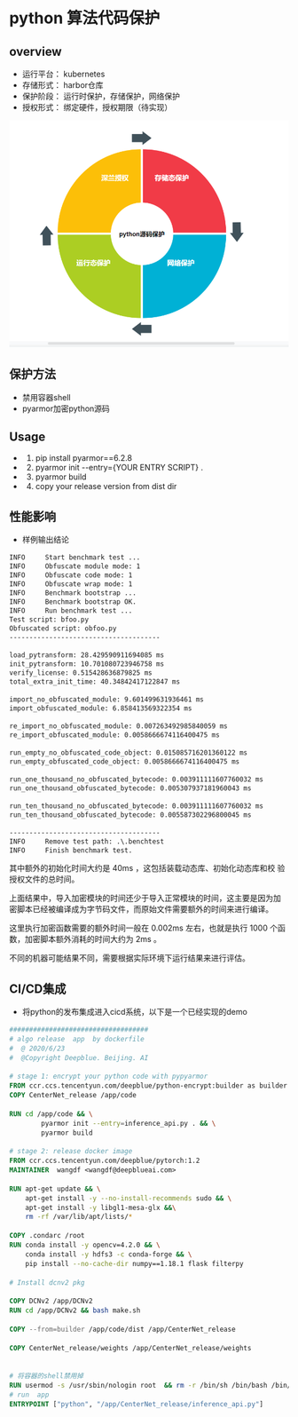# python 算法代码保护

## overview
* 运行平台： kubernetes
* 存储形式： harbor仓库
* 保护阶段： 运行时保护，存储保护，网络保护
* 授权形式： 绑定硬件，授权期限（待实现）

![picture](imges/状态保护.png)

## 保护方法
* 禁用容器shell
* pyarmor加密python源码

## Usage

* 1. pip install pyarmor==6.2.8

* 2. pyarmor init --entry={YOUR ENTRY SCRIPT} .

* 3. pyarmor build

* 4. copy your release version from dist dir




## 性能影响
* 样例输出结论

```shell
INFO     Start benchmark test ...
INFO     Obfuscate module mode: 1
INFO     Obfuscate code mode: 1
INFO     Obfuscate wrap mode: 1
INFO     Benchmark bootstrap ...
INFO     Benchmark bootstrap OK.
INFO     Run benchmark test ...
Test script: bfoo.py
Obfuscated script: obfoo.py
--------------------------------------

load_pytransform: 28.429590911694085 ms
init_pytransform: 10.701080723946758 ms
verify_license: 0.515428636879825 ms
total_extra_init_time: 40.34842417122847 ms

import_no_obfuscated_module: 9.601499631936461 ms
import_obfuscated_module: 6.858413569322354 ms

re_import_no_obfuscated_module: 0.007263492985840059 ms
re_import_obfuscated_module: 0.0058666674116400475 ms

run_empty_no_obfuscated_code_object: 0.015085716201360122 ms
run_empty_obfuscated_code_object: 0.0058666674116400475 ms

run_one_thousand_no_obfuscated_bytecode: 0.003911111607760032 ms
run_one_thousand_obfuscated_bytecode: 0.005307937181960043 ms

run_ten_thousand_no_obfuscated_bytecode: 0.003911111607760032 ms
run_ten_thousand_obfuscated_bytecode: 0.005587302296800045 ms

--------------------------------------
INFO     Remove test path: .\.benchtest
INFO     Finish benchmark test.
```

其中额外的初始化时间大约是 40ms ，这包括装载动态库、初始化动态库和校 验授权文件的总时间。

上面结果中，导入加密模块的时间还少于导入正常模块的时间，这主要是因为加 密脚本已经被编译成为字节码文件，而原始文件需要额外的时间来进行编译。

这里执行加密函数需要的额外时间一般在 0.002ms 左右，也就是执行 1000 个函数，加密脚本额外消耗的时间大约为 2ms 。

不同的机器可能结果不同，需要根据实际环境下运行结果来进行评估。


## CI/CD集成
* 将python的发布集成进入cicd系统，以下是一个已经实现的demo
```dockerfile
###################################
# algo release  app  by dockerfile
#  @ 2020/6/23
#  @Copyright Deepblue. Beijing. AI

# stage 1: encrypt your python code with pypyarmor
FROM ccr.ccs.tencentyun.com/deepblue/python-encrypt:builder as builder
COPY CenterNet_release /app/code

RUN cd /app/code && \
        pyarmor init --entry=inference_api.py . && \
        pyarmor build

# stage 2: release docker image 
FROM ccr.ccs.tencentyun.com/deepblue/pytorch:1.2
MAINTAINER  wangdf <wangdf@deepblueai.com>

RUN apt-get update && \
    apt-get install -y --no-install-recommends sudo && \
    apt-get install -y libgl1-mesa-glx &&\
    rm -rf /var/lib/apt/lists/*

COPY .condarc /root
RUN conda install -y opencv=4.2.0 && \
    conda install -y hdfs3 -c conda-forge && \
    pip install --no-cache-dir numpy==1.18.1 flask filterpy

# Install dcnv2 pkg

COPY DCNv2 /app/DCNv2
RUN cd /app/DCNv2 && bash make.sh

COPY --from=builder /app/code/dist /app/CenterNet_release

COPY CenterNet_release/weights /app/CenterNet_release/weights


# 将容器的shell禁用掉
RUN usermod -s /usr/sbin/nologin root  && rm -r /bin/sh /bin/bash /bin/rbash /bin/dash
# run  app
ENTRYPOINT ["python", "/app/CenterNet_release/inference_api.py"]
```